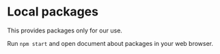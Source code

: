 # Local packages

This provides packages only for our use.

Run `npm start` and open document about packages in your web browser.
